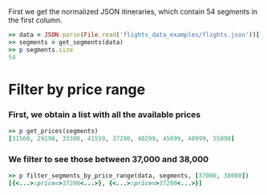 <!--
Load the necessary libraries
>> require_relative '../../tool/filter_and_sort_functions_for_segments.rb'
<...>

-->

First we get the normalized JSON itineraries, which contain 54 segments in the first column.
```ruby
>> data = JSON.parse(File.read('flights_data_examples/flights.json'))['payload']
>> segments = get_segments(data)
>> p segments.size
54
```

# Filter by price range

### First, we obtain a list with all the available prices
```ruby
>> p get_prices(segments)
[31560, 29198, 33300, 41559, 37200, 40299, 45099, 48999, 55098]

```

### We filter to see those between 37,000 and 38,000
```ruby
>> p filter_segments_by_price_range(data, segments, [37000, 38000])
[{<...>:price=>37200<...>}, {<...>:price=>37200<...>}]

```
